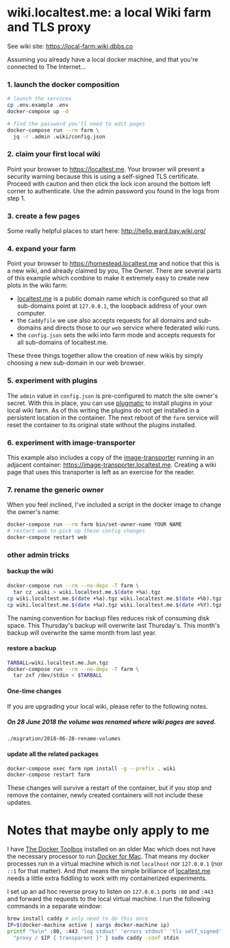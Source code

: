 # wiki.localtest.me: a local Wiki farm and TLS proxy

See wiki site: https://local-farm.wiki.dbbs.co

Assuming you already have a local docker machine, and that you're
connected to The Internet...

### 1. launch the docker composition

``` bash
# launch the services
cp .env.example .env
docker-compose up -d

# find the password you'll need to edit pages
docker-compose run --rm farm \
  jq -r .admin .wiki/config.json
```

### 2. claim your first local wiki

Point your browser to https://localtest.me.  Your browser will present
a security warning because this is using a self-signed TLS
certificate.  Proceed with caution and then click the lock icon around
the bottom left corner to authenticate.  Use the admin password you
found in the logs from step 1.

### 3. create a few pages

Some really helpful places to start here: http://hello.ward.bay.wiki.org/

### 4. expand your farm

Point your browser to https://homestead.localtest.me and notice that
this is a new wiki, and already claimed by you, The Owner.  There are
several parts of this example which combine to make it extremely easy
to create new plots in the wiki farm:

* [localtest.me](http://readme.localtest.me) is a public domain name
  which is configured so that all sub-domains point at `127.0.0.1`,
  the loopback address of your own computer.
* the `Caddyfile` we use also accepts requests for all domains and
  sub-domains and directs those to our `web` service where federated
  wiki runs.
* the `config.json` sets the wiki into farm mode and accepts requests
  for all sub-domains of localtest.me.

These three things together allow the creation of new wikis by simply
choosing a new sub-domain in our web browser.

### 5. experiment with plugins

The `admin` value in `config.json` is pre-configured to match the site
owner's secret.  With this in place, you can use [plugmatic] to
install plugins in your local wiki farm.  As of this writing the
plugins do not get installed in a persistent location in the
container.  The next reboot of the `farm` service will reset the
container to its original state without the plugins installed.

[plugmatic]: http://plugins.fed.wiki.org/about-plugmatic-plugin.html

### 6. experiment with image-transporter

This example also includes a copy of the [image-transporter] running
in an adjacent container: https://image-transporter.localtest.me.
Creating a wiki page that uses this transporter is left as an exercise
for the reader.

[image-transporter]: http://ward.asia.wiki.org/home.c2.com:4010/welcome-visitors

### 7. rename the generic owner

When you feel inclined, I've included a script in the docker image to
change the owner's name:

``` bash
docker-compose run --rm farm bin/set-owner-name YOUR NAME
# restart web to pick up these config changes
docker-compose restart web
```

### other admin tricks

#### backup the wiki

``` bash
docker-compose run --rm --no-deps -T farm \
  tar cz .wiki > wiki.localtest.me.$(date +%a).tgz
cp wiki.localtest.me.$(date +%a).tgz wiki.localtest.me.$(date +%b).tgz
cp wiki.localtest.me.$(date +%a).tgz wiki.localtest.me.$(date +%Y).tgz
```

The naming convention for backup files reduces risk of consuming disk
space.  This Thursday's backup will overwrite last Thursday's.  This
month's backup will overwrite the same month from last year.

#### restore a backup

``` bash
TARBALL=wiki.localtest.me.Jun.tgz
docker-compose run --rm --no-deps -T farm \
  tar zxf /dev/stdin < $TARBALL
```

#### One-time changes

If you are upgrading your local wiki, please refer to the following notes.

##### On 28 June 2018 the volume was renamed where wiki pages are saved.

``` bash
./migration/2018-06-28-rename-volumes
```

#### update all the related packages

``` bash
docker-compose exec farm npm install -g --prefix . wiki
docker-compose restart farm
```

These changes will survive a restart of the container, but if you stop
and remove the container, newly created containers will not include
these updates.

# Notes that maybe only apply to me

I have [The Docker Toolbox] installed on an older Mac which does not
have the necessary processor to run [Docker for Mac].  That means my
docker processes run in a virtual machine which is not `localhost` nor
`127.0.0.1` (nor `::1` for that matter).  And _that_ means the simple
brilliance of [localtest.me] needs a little extra fiddling to work
with my containerized experiments.

I set up an ad hoc reverse proxy to listen on `127.0.0.1` ports `:80`
and `:443` and forward the requests to the local virtual machine.  I
run the following commands in a separate window:

``` bash
brew install caddy # only need to do this once
IP=$(docker-machine active | xargs docker-machine ip)
printf "%s\n" :80, :443 'log stdout' 'errors stdout' 'tls self_signed' \
  "proxy / $IP { transparent }" | sudo caddy -conf stdin
```

[The Docker Toolbox]: https://www.docker.com/products/docker-toolbox
[Docker for Mac]: https://docs.docker.com/docker-for-mac/
[localtest.me]: https://http://readme.localtest.me/
